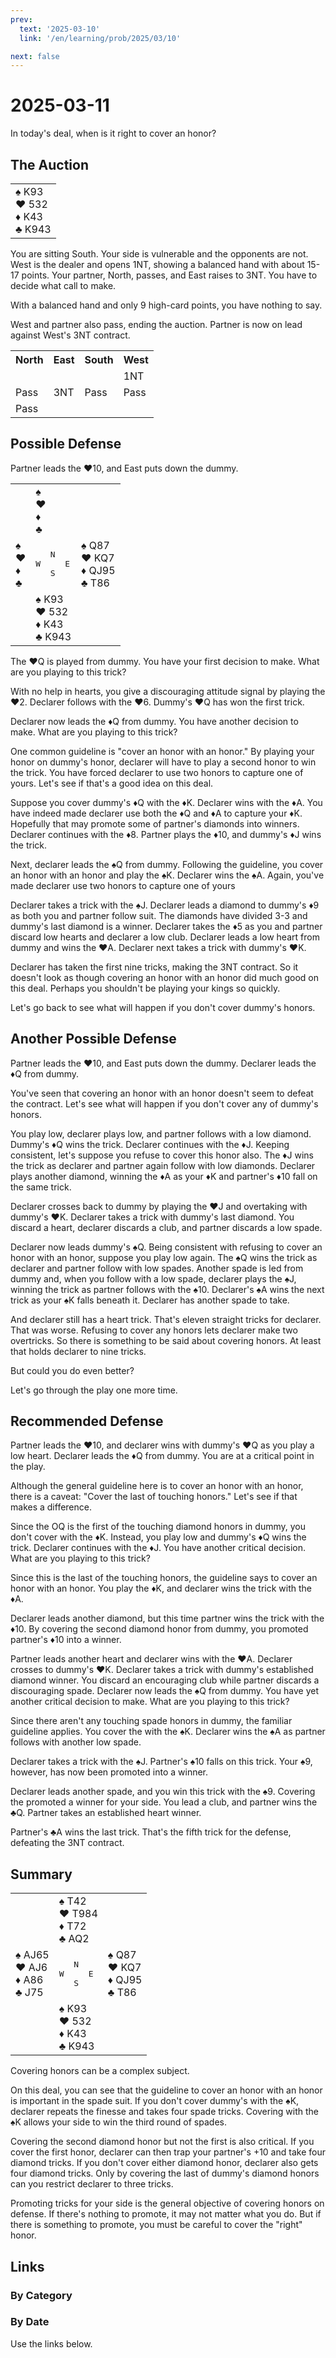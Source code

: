 ```yaml
---
prev:
  text: '2025-03-10'
  link: '/en/learning/prob/2025/03/10'

next: false
---
```


# 2025-03-11

In today's deal, when is it right to cover an honor?

<Badge type="tip" text="Defense"/>

## The Auction

<table class="hand">
	<tr>
		<td>♠ K93<br>♥ 532<br>♦ K43<br>♣ K943</td>
	</tr>
</table>

You are sitting South. Your side is vulnerable and the opponents are not. West is the dealer and opens 1NT, showing a balanced hand with about 15-17 points. Your partner, North, passes, and East raises to 3NT. You have to decide what call to make.

With a balanced hand and only 9 high-card points, you have nothing to say.

West and partner also pass, ending the auction. Partner is now on lead against West's 3NT contract.

<table class="auction">
	<tr>
		<th>North</th>
		<th>East</th>
		<th>South</th>
		<th>West</th>
	</tr>
	<tr>
		<td></td>
		<td></td>
		<td></td>
		<td>1NT</td>
	</tr>
	<tr>
		<td>Pass</td>
		<td>3NT</td>
		<td>Pass</td>
		<td>Pass</td>
	</tr>
	<tr>
		<td>Pass</td>
		<td></td>
		<td></td>
		<td></td>
	</tr>
</table>

## Possible Defense

Partner leads the ♥10, and East puts down the dummy.

<table class="deal">
	<tr>
		<td></td>
		<td>♠ <br>♥ <br>♦ <br>♣ </td>
		<td></td>
	</tr>
	<tr>
		<td>♠ <br>♥ <br>♦ <br>♣ </td>
		<td><pre>   N<br>W     E<br>   S</pre></td>
		<td>♠ Q87<br>♥ KQ7<br>♦ QJ95<br>♣ T86</td>
	</tr>
	<tr>
		<td></td>
		<td>♠ K93<br>♥ 532<br>♦ K43<br>♣ K943</td>
		<td></td>
	</tr>
</table>

The ♥Q is played from dummy. You have your first decision to make. What are you playing to this trick?

With no help in hearts, you give a discouraging attitude signal by playing the ♥2. Declarer follows with the ♥6. Dummy's ♥Q has won the first trick.

Declarer now leads the ♦Q from dummy. You have another decision to make. What are you playing to this trick?

One common guideline is "cover an honor with an honor." By playing your honor on dummy's honor, declarer will have to play a second honor to win the trick. You have forced declarer to use two honors to capture one of yours. Let's see if that's a good idea on this deal.

Suppose you cover dummy's ♦Q with the ♦K. Declarer wins with the ♦A. You have indeed made declarer use both the ♦Q and ♦A to capture your ♦K. Hopefully that may promote some of partner's diamonds into winners. Declarer continues with the ♦8. Partner plays the ♦10, and dummy's ♦J wins the trick.

Next, declarer leads the ♠Q from dummy. Following the guideline, you cover an honor with an honor and play the ♠K. Declarer wins the ♠A. Again, you've made declarer use two honors to capture one of yours

Declarer takes a trick with the ♠J. Declarer leads a diamond to dummy's ♦9 as both you and partner follow suit. The diamonds have divided 3-3 and dummy's last diamond is a winner. Declarer takes the ♦5 as you and partner discard low hearts and declarer a low club. Declarer leads a low heart from dummy and wins the ♥A. Declarer next takes a trick with dummy's ♥K.

Declarer has taken the first nine tricks, making the 3NT contract. So it doesn't look as though covering an honor with an honor did much good on this deal. Perhaps you shouldn't be playing your kings so quickly.

Let's go back to see what will happen if you don't cover dummy's honors.

## Another Possible Defense

Partner leads the ♥10, and East puts down the dummy. Declarer leads the ♦Q from dummy.

You've seen that covering an honor with an honor doesn't seem to defeat the contract. Let's see what will happen if you don't cover any of dummy's honors.

You play low, declarer plays low, and partner follows with a low diamond. Dummy's ♦Q wins the trick. Declarer continues with the ♦J. Keeping consistent, let's suppose you refuse to cover this honor also. The ♦J wins the trick as declarer and partner again follow with low diamonds. Declarer plays another diamond, winning the ♦A as your ♦K and partner's ♦10 fall on the same trick.

Declarer crosses back to dummy by playing the ♥J and overtaking with dummy's ♥K. Declarer takes a trick with dummy's last diamond. You discard a heart, declarer discards a club, and partner discards a low spade.

Declarer now leads dummy's ♠Q. Being consistent with refusing to cover an honor with an honor, suppose you play low again. The ♠Q wins the trick as declarer and partner follow with low spades. Another spade is led from dummy and, when you follow with a low spade, declarer plays the ♠J, winning the trick as partner follows with the ♠10. Declarer's ♠A wins the next trick as your ♠K falls beneath it. Declarer has another spade to take.

And declarer still has a heart trick. That's eleven straight tricks for declarer. That was worse. Refusing to cover any honors lets declarer make two overtricks. So there is something to be said about covering honors. At least that holds declarer to nine tricks.

But could you do even better?

Let's go through the play one more time.

## Recommended Defense

Partner leads the ♥10, and declarer wins with dummy's ♥Q as you play a low heart. Declarer leads the ♦Q from dummy. You are at a critical point in the play.

Although the general guideline here is to cover an honor with an honor, there is a caveat: "Cover the last of touching honors." Let's see if that makes a difference.

Since the OQ is the first of the touching diamond honors in dummy, you don't cover with the ♦K. Instead, you play low and dummy's ♦Q wins the trick. Declarer continues with the ♦J. You have another critical decision. What are you playing to this trick?

Since this is the last of the touching honors, the guideline says to cover an honor with an honor. You play the ♦K, and declarer wins the trick with the ♦A.

Declarer leads another diamond, but this time partner wins the trick with the ♦10. By covering the second diamond honor from dummy, you promoted partner's ♦10 into a winner.

Partner leads another heart and declarer wins with the ♥A. Declarer crosses to dummy's ♥K. Declarer takes a trick with dummy's established diamond winner. You discard an encouraging club while partner discards a discouraging spade. Declarer now leads the ♠Q from dummy. You have yet another critical decision to make. What are you playing to this trick?

Since there aren't any touching spade honors in dummy, the familiar guideline applies. You cover the with the ♠K. Declarer wins the ♠A as partner follows with another low spade.

Declarer takes a trick with the ♠J. Partner's ♠10 falls on this trick. Your ♠9, however, has now been promoted into a winner.

Declarer leads another spade, and you win this trick with the ♠9. Covering the promoted a winner for your side. You lead a club, and partner wins the ♣Q. Partner takes an established heart winner.

Partner's ♣A wins the last trick. That's the fifth trick for the defense, defeating the 3NT contract.

## Summary

<table class="deal">
	<tr>
		<td></td>
		<td>♠ T42<br>♥ T984<br>♦ T72<br>♣ AQ2</td>
		<td></td>
	</tr>
	<tr>
		<td>♠ AJ65<br>♥ AJ6<br>♦ A86<br>♣ J75</td>
		<td><pre>   N<br>W     E<br>   S</pre></td>
		<td>♠ Q87<br>♥ KQ7<br>♦ QJ95<br>♣ T86</td>
	</tr>
	<tr>
		<td></td>
		<td>♠ K93<br>♥ 532<br>♦ K43<br>♣ K943</td>
		<td></td>
	</tr>
</table>

Covering honors can be a complex subject.

On this deal, you can see that the guideline to cover an honor with an honor is important in the spade suit. If you don't cover dummy's with the ♠K, declarer repeats the finesse and takes four spade tricks. Covering with the ♠K allows your side to win the third round of spades.

Covering the second diamond honor but not the first is also critical. If you cover the first honor, declarer can then trap your partner's +10 and take four diamond tricks. If you don't cover either diamond honor, declarer also gets four diamond tricks. Only by covering the last of dummy's diamond honors can you restrict declarer to three tricks.

Promoting tricks for your side is the general objective of covering honors on defense. If there's nothing to promote, it may not matter what you do. But if there is something to promote, you must be careful to cover the "right" honor.

## Links

[<Badge type="tip" text="Go to Practice"/>](/en/practice/prob/2025/03/11)

### By Category

[<Badge type="tip" text="<--"/>](/en/learning/prob/2025/03/04)
[<Badge type="tip" text="Calendar"/>](/en/learning/calendar/2025/03)
[<Badge type="info" text="-->"/>](/en/learning/prob/2025/03/11#links)

### By Date

Use the links below.
